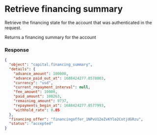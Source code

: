 # Retrieve financing summary

Retrieve the financing state for the account that was authenticated in the request.

Returns a financing summary for the account


### Response

```json
{
  "object": "capital.financing_summary",
  "details": {
    "advance_amount": 100000,
    "advance_paid_out_at": 1688424277.0578003,
    "currency": "usd",
    "current_repayment_interval": null,
    "fee_amount": 10000,
    "paid_amount": 100263,
    "remaining_amount": 9737,
    "repayments_begin_at": 1688424277.0577993,
    "withhold_rate": 0.05
  },
  "financing_offer": "financingoffer_1NPvU12eZvKYlo2CotjdGRzu",
  "status": "accepted"
}
```